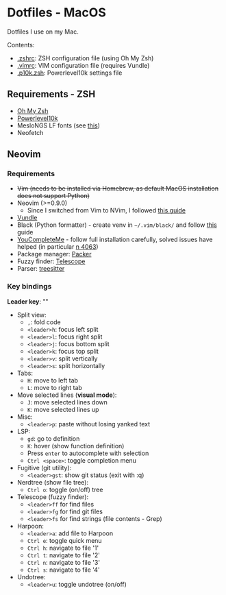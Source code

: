 # Dotfiles - MacOS

Dotfiles I use on my Mac.

Contents:

* [.zshrc](./.zshrc): ZSH configuration file (using Oh My Zsh)
* [.vimrc](./.vimrc): VIM configuration file (requires Vundle)
* [.p10k.zsh](./.p10k.zsh): Powerlevel10k settings file

## Requirements - ZSH

* [Oh My Zsh](https://ohmyz.sh/)
* [Powerlevel10k](https://github.com/romkatv/powerlevel10k)
* MesloNGS LF fonts (see [this](https://github.com/romkatv/powerlevel10k/blob/master/font.md))
* Neofetch

## Neovim

### Requirements

* ~~Vim (needs to be installed via Homebrew, as default MacOS installation does not support Python)~~
* Neovim (>=0.9.0)
  * Since I switched from Vim to NVim, I followed [this guide](https://neovim.io/doc/user/nvim.html#nvim-from-vim)
* [Vundle](https://github.com/VundleVim/Vundle.vim)
* Black (Python formatter) - create venv in `~/.vim/black/` and follow [this](https://black.readthedocs.io/en/stable/integrations/editors.html#vundle) guide
* [YouCompleteMe](https://github.com/ycm-core/YouCompleteMe#linux-64-bit) - follow full installation carefully, solved issues have helped (in particular [n 4063](https://github.com/ycm-core/YouCompleteMe/issues/4063))
* Package manager: [Packer](https://github.com/wbthomason/packer.nvim)
* Fuzzy finder: [Telescope](https://github.com/nvim-telescope/telescope.nvim)
* Parser: [treesitter](https://github.com/nvim-treesitter/nvim-treesitter)

### Key bindings

**Leader key**: "<space>"

* Split view:
  * `,`: fold code
  * `<leader>h`: focus left split
  * `<leader>l`: focus right split
  * `<leader>j`: focus bottom split
  * `<leader>k`: focus top split
  * `<leader>v`: split vertically
  * `<leader>s`: split horizontally
* Tabs:
  * `H`: move to left tab
  * `L`: move to right tab
* Move selected lines (**visual mode**):
  * `J`: move selected lines down
  * `K`: move selected lines up
* Misc:
  * `<leader>p`: paste without losing yanked text
* LSP:
  * `gd`: go to definition
  * `K`: hover (show function definition)
  * Press `enter` to autocomplete with selection
  * `Ctrl <space>`: toggle completion menu
* Fugitive (git utility):
  * `<leader>gst`: show git status (exit with :q)
* Nerdtree (show file tree):
  * `Ctrl o`: toggle (on/off) tree
* Telescope (fuzzy finder): 
  * `<leader>ff` for find files
  * `<leader>fg` for find git files
  * `<leader>fs` for find strings (file contents - Grep)
* Harpoon:
  * `<leader>a`: add file to Harpoon
  * `Ctrl e`: toggle quick menu
  * `Ctrl h`: navigate to file '1'
  * `Ctrl t`: navigate to file '2'
  * `Ctrl n`: navigate to file '3'
  * `Ctrl s`: navigate to file '4'
* Undotree:
  * `<leader>u`: toggle undotree (on/off)

